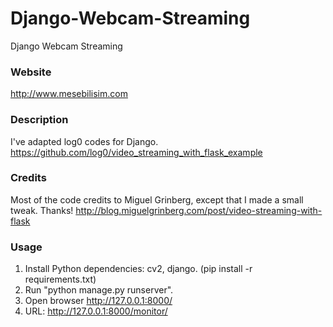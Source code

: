 # Django-Webcam-Streaming
Django Webcam Streaming

### Website
http://www.mesebilisim.com

### Description
I've adapted log0 codes for Django.
https://github.com/log0/video_streaming_with_flask_example

### Credits
Most of the code credits to Miguel Grinberg, except that I made a small tweak. Thanks!
http://blog.miguelgrinberg.com/post/video-streaming-with-flask

### Usage
1. Install Python dependencies: cv2, django. (pip install -r requirements.txt)
2. Run "python manage.py runserver".
3. Open browser http://127.0.0.1:8000/
4. URL: http://127.0.0.1:8000/monitor/
